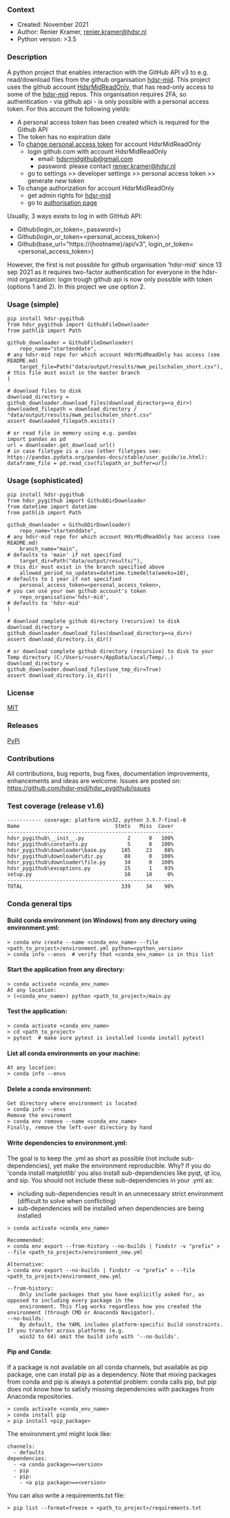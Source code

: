 ### Context
* Created: November 2021
* Author: Renier Kramer, renier.kramer@hdsr.nl
* Python version: >3.5

### Description
A python project that enables interaction with the GitHub API v3 to e.g. read/download files from the 
github organisation [hdsr-mid]. This project uses the github account [HdsrMidReadOnly], that has read-only access 
to some of the [hdsr-mid] repos. This organisation requires 2FA, so authentication - via github api - is only 
possible with a personal access token. For this account the following yields:
- A personal access token has been created which is required for the Github API
- The token has no expiration date
- To [change personal access token] for account HdsrMidReadOnly 
    - login github.com with account HdsrMidReadOnly
        - email: hdsrmidgithub@gmail.com
        - password: please contact renier.kramer@hdsr.nl
    - go to settings >> developer settings >> personal access token >> generate new token
-  To change authorization for account HdsrMidReadOnly
   - get admin rights for [hdsr-mid]
   - go to [authorisation page]

Usually, 3 ways exists to log in with GitHub API:
- Github(login_or_token=<user>, password=<pass>)
- Github(login_or_token=<personal_access_token>)
- Github(base_url="https://{hostname}/api/v3", login_or_token=<personal_access_token>)

However, the first is not possible for github organisation 'hdsr-mid' since 13 sep 2021 as it requires
two-factor authentication for everyone in the hdsr-mid organization: login trough github api is now only possible
with token (options 1 and 2). In this project we use option 2.

### Usage (simple)
```
pip install hdsr-pygithub
from hdsr_pygithub import GithubFileDownloader
from pathlib import Path

github_downloader = GithubFileDownloader(
    repo_name="startenddate",                                               # any hdsr-mid repo for which account HdsrMidReadOnly has access (see README.md)
    target_file=Path("data/output/results/mwm_peilschalen_short.csv"),      # this file must exist in the master branch
)

# download files to disk
download_directory = github_downloader.download_files(download_directory=<a_dir>)
downloaded_filepath = download_directory / "data/output/results/mwm_peilschalen_short.csv"
assert downloaded_filepath.exists()

# or read file in memory using e.g. pandas
import pandas as pd
url = downloader.get_download_url()
# in case filetype is a .csv (other filetypes see: https://pandas.pydata.org/pandas-docs/stable/user_guide/io.html):
dataframe_file = pd.read_csv(filepath_or_buffer=url)
```

### Usage (sophisticated)
```
pip install hdsr-pygithub
from hdsr_pygithub import GithubDirDownloader
from datetime import datetime
from pathlib import Path

github_downloader = GithubDirDownloader(
    repo_name="startenddate",                                               # any hdsr-mid repo for which account HdsrMidReadOnly has access (see README.md)
    branch_name="main",                                                     # defaults to 'main' if not specified                                                                        
    target_dir=Path("data/output/results/"),                                # this dir must exist in the branch specified above
    allowed_period_no_updates=datetime.timedelta(weeks=10),                 # defaults to 1 year if not specified 
    personal_access_token=<personal_access_token>,                          # you can use your own github account's token
    repo_organisation='hdsr-mid',                                           # defaults to 'hdsr-mid'
)

# download complete github directory (recursive) to disk
download_directory = github_downloader.download_files(download_directory=<a_dir>)
assert download_directory.is_dir()

# or download complete github directory (recursive) to disk to your Temp directory (C:/Users/<user>/AppData/Local/Temp/..)
download_directory = github_downloader.download_files(use_tmp_dir=True)
assert download_directory.is_dir()
```

### License 
[MIT][mit]

### Releases
[PyPi][pypi]

### Contributions
All contributions, bug reports, bug fixes, documentation improvements, enhancements and ideas are welcome.
Issues are posted on: https://github.com/hdsr-mid/hdsr_pygithub/issues

[HdsrMidReadOnly]: https://github.com/HdsrMidReadOnly
[change personal access token]: https://docs.github.com/en/authentication/keeping-your-account-and-data-secure/creating-a-personal-access-token
[authorisation page]: https://github.com/orgs/hdsr-mid/people/HdsrMidReadOnly
[hdsr-mid]: [https://github.com/hdr-mid]
[pypi]: https://pypi.org/project/hdsr_pygithub
[mit]: https://github.com/hdsr-mid/hdsr_pygithub/blob/main/LICENSE.txt

### Test coverage (release v1.6)
```
----------- coverage: platform win32, python 3.9.7-final-0
Name                               Stmts   Miss  Cover
------------------------------------------------------
hdsr_pygithub\__init__.py              2      0   100%
hdsr_pygithub\constants.py             5      0   100%
hdsr_pygithub\downloader\base.py     185     23    88%
hdsr_pygithub\downloader\dir.py       88      0   100%
hdsr_pygithub\downloader\file.py      34      0   100%
hdsr_pygithub\exceptions.py           15      1    93%
setup.py                              10     10     0%
------------------------------------------------------
TOTAL                                339     34    90%
```
### Conda general tips
#### Build conda environment (on Windows) from any directory using environment.yml:
```
> conda env create --name <conda_env_name> --file <path_to_project>/environment.yml python=<python_version>
> conda info --envs  # verify that <conda_env_name> is in this list 
```
#### Start the application from any directory:
```
> conda activate <conda_env_name>
At any location:
> (<conda_env_name>) python <path_to_project>/main.py
```
#### Test the application:
```
> conda activate <conda_env_name>
> cd <path_to_project>
> pytest  # make sure pytest is installed (conda install pytest)
```
#### List all conda environments on your machine:
```
At any location:
> conda info --envs
```
#### Delete a conda environment:
```
Get directory where environment is located 
> conda info --envs
Remove the enviroment
> conda env remove --name <conda_env_name>
Finally, remove the left-over directory by hand
```
#### Write dependencies to environment.yml:
The goal is to keep the .yml as short as possible (not include sub-dependencies), yet make the environment 
reproducible. Why? If you do 'conda install matplotlib' you also install sub-dependencies like pyqt, qt 
icu, and sip. You should not include these sub-dependencies in your .yml as:
- including sub-dependencies result in an unnecessary strict environment (difficult to solve when conflicting)
- sub-dependencies will be installed when dependencies are being installed
```
> conda activate <conda_env_name>

Recommended:
> conda env export --from-history --no-builds | findstr -v "prefix" > --file <path_to_project>/environment_new.yml   

Alternative:
> conda env export --no-builds | findstr -v "prefix" > --file <path_to_project>/environment_new.yml 

--from-history: 
    Only include packages that you have explicitly asked for, as opposed to including every package in the 
    environment. This flag works regardless how you created the environment (through CMD or Anaconda Navigator).
--no-builds:
    By default, the YAML includes platform-specific build constraints. If you transfer across platforms (e.g. 
    win32 to 64) omit the build info with '--no-builds'.
```
#### Pip and Conda:
If a package is not available on all conda channels, but available as pip package, one can install pip as a dependency.
Note that mixing packages from conda and pip is always a potential problem: conda calls pip, but pip does not know 
how to satisfy missing dependencies with packages from Anaconda repositories. 
```
> conda activate <conda_env_name>
> conda install pip
> pip install <pip_package>
```
The environment.yml might look like:
```
channels:
  - defaults
dependencies:
  - <a conda package>=<version>
  - pip
  - pip:
    - <a pip package>==<version>
```
You can also write a requirements.txt file:
```
> pip list --format=freeze > <path_to_project>/requirements.txt
```
